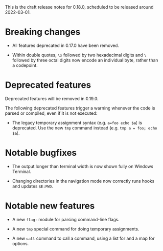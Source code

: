 This is the draft release notes for 0.18.0, scheduled to be released around
2022-03-01.

# Breaking changes

-   All features deprecated in 0.17.0 have been removed.

-   Within double quotes, `\x` followed by two hexadecimal digits and `\`
    followed by three octal digits now encode an individual byte, rather than a
    codepoint.

# Deprecated features

Deprecated features will be removed in 0.19.0.

The following deprecated features trigger a warning whenever the code is parsed
or compiled, even if it is not executed:

-   The legacy temporary assignment syntax (e.g. `a=foo echo $a`) is deprecated.
    Use the new `tmp` command instead (e.g. `tmp a = foo; echo $a`).

# Notable bugfixes

-   The output longer than terminal width is now shown fully on Windows
    Terminal.

-   Changing directories in the navigation mode now correctly runs hooks and
    updates `$E:PWD`.

# Notable new features

-   A new `flag:` module for parsing command-line flags.

-   A new `tmp` special command for doing temporary assignments.

-   A new `call` command to call a command, using a list for and a map for
    options.
